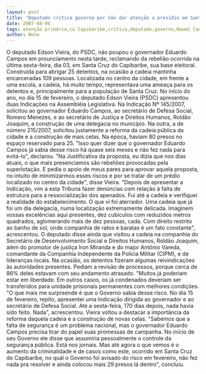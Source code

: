```yaml
---
layout: post
title: "Deputado critica governo por não dar atenção a presídio em Santa Cruz do Capibaribe"
date: 2007-08-06
tags: atenção primária,co Capibaribe,crítica,deputado,governo,Naomi Campbell,presídio,santa cruz
author: None
---
```

O deputado Edson Vieira, do PSDC, n&atilde;o poupou o governador Eduardo Campos em prounciamento nesta tarde, reclamando da rebeli&atilde;o ocorrida na &uacute;ltima sexta-feira, dia 03, em Santa Cruz do Capibaribe, sua base eleitoral.
Constru&iacute;da para abrigar 25 detentos, na ocasi&atilde;o a cadeia mantinha encarceradas 109 pessoas. Localizada no centro da cidade, em frente a uma escola, a cadeia, h&aacute; muito tempo, representava uma amea&ccedil;a para os detentos e, principalmente para a popula&ccedil;&atilde;o de Santa Cruz. 
No in&iacute;cio do ano, no dia 15 de fevereiro, o deputado Edson Vieira (PSDC) apresentou duas Indica&ccedil;&otilde;es na Assembl&eacute;ia Legislativa. Na Indica&ccedil;&atilde;o N&ordm; 145/2007, solicitou ao governador Eduardo Campos, ao secret&aacute;rio de Defesa Social, Romero Menezes, e ao secret&aacute;rio de Justi&ccedil;a e Direitos Humanos, Rold&atilde;o Joaquim, a constru&ccedil;&atilde;o de uma delegacia no munic&iacute;pio. Na outra, a de n&uacute;mero 215/2007, solicitou justamente a reforma da cadeia p&uacute;blica da cidade e a constru&ccedil;&atilde;o de mais celas. Na &eacute;poca, haviam 80 presos no espa&ccedil;o reservado para 25.
&quot;Isso quer dizer que o governador Eduardo Campos j&aacute; sabia desse risco h&aacute; quase seis meses e n&atilde;o fez nada para evit&aacute;-lo&quot;, declarou. 
&quot;Na Justificativa da proposta, eu dizia que nos dias atuais, o que mais presenciamos s&atilde;o rebeli&otilde;es
provocadas pela superlota&ccedil;&atilde;o. E pedia o apoio de meus pares para aprovar aquela proposta, no intuito de minimizarmos esses riscos e por se tratar de um pr&eacute;dio localizado no centro da cidade&quot;, disse Vieira.
&quot;Depois de apresentar a Indica&ccedil;&atilde;o, vim a esta Tribuna fazer den&uacute;ncias com rela&ccedil;&atilde;o &agrave; falta de estrutura para a ressocializa&ccedil;&atilde;o dos apenados. Fui at&eacute; a cadeia e verifiquei a realidade do estabelecimento. O que vi foi aterrador. Uma cadeia que j&aacute; foi um dia delegacia, numa localiza&ccedil;&atilde;o extremamente delicada. Imaginem vossas excel&ecirc;ncias aqui presentes, dez cub&iacute;culos com reduzidos metros quadrados, aglomerando mais de dez pessoas, cada. Com direito restrito ao banho de sol, onde companhia de ratos e baratas &eacute; um fato constante&quot;, acrescentou.
O deputado disse ainda que visitou a cadeia na companhia do Secret&aacute;rio de Desenvolvimento Social e Direitos Humanos, Rold&atilde;o Joaquim, al&eacute;m do promotor de justi&ccedil;a Iron Miranda e do major Ant&ocirc;nio Vareda, comandante da Companhia Independente da Pol&iacute;cia Militar (CIPM), e de lideran&ccedil;as locais. Na ocasi&atilde;o, os detentos fizeram algumas reivindica&ccedil;&otilde;es &agrave;s autoridades presentes. Pediam a revis&atilde;o de processos, porque cerca de 86% deles estavam com seu andamento atrasado. &quot;Muitos j&aacute; poderiam estar em liberdade. Em outros casos, os j&aacute; condenados deveriam ser transferidos para unidade prisionais permanentes com melhores condi&ccedil;&otilde;es. 
&quot;O que mais me surpreende &eacute; que o Governo sabia desse risco. No dia 15 de fevereiro, repito, apresentei uma Indica&ccedil;&atilde;o dirigida ao governador e ao secret&aacute;rio de Defesa Social. At&eacute; a sexta-feira, 170 dias depois, nada havia sido feito. Nada&quot;, acrescentou.
Vieira voltou a destacar a import&acirc;ncia da reforma daquela cadeia e a constru&ccedil;&atilde;o de novas celas. &quot;Sabemos que a falta de seguran&ccedil;a &eacute; um problema nacional, mas o governador Eduardo Campos precisa tirar do papel suas promessas de campanha. No in&iacute;cio de seu Governo ele disse que assumiria pessoalmente o controle da seguran&ccedil;a p&uacute;blica. Est&aacute; nos jornais. Mas at&eacute; agora o que vemos &eacute; o aumento da criminalidade e de casos como este, ocorrido em Santa Cruz do Capibaribe, no qual o Governo foi avisado do risco em fevereiro, n&atilde;o fez nada pra resolver e ainda colocou mais 29 presos l&aacute; dentro&quot;, concluiu. 